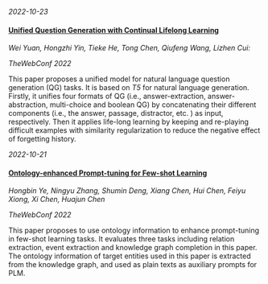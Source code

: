 





*2022-10-23*

#### [Unified Question Generation with Continual Lifelong Learning](https://dl.acm.org/doi/10.1145/3485447.3511930)

*Wei Yuan, Hongzhi Yin, Tieke He, Tong Chen, Qiufeng Wang, Lizhen Cui:*

*TheWebConf 2022*

This paper proposes a unified model for natural language question generation (QG) tasks. It is based on *T5* for natural language generation. Firstly, it unifies four formats of QG (i.e., answer-extraction, answer-abstraction, multi-choice and boolean QG) by concatenating their different components (i.e., the answer, passage, distractor, etc. ) as input, respectively. Then it applies life-long learning by keeping and re-playing difficult examples with similarity regularization to reduce the negative effect of forgetting history. 


*2022-10-21*

#### [Ontology-enhanced Prompt-tuning for Few-shot Learning](https://doi.org/10.1145/3485447.3511921)

*Hongbin Ye, Ningyu Zhang, Shumin Deng, Xiang Chen, Hui Chen, Feiyu Xiong, Xi Chen, Huajun Chen*

*TheWebConf 2022*

This paper proposes to use ontology information to enhance prompt-tuning in few-shot learning tasks. It evaluates three tasks including relation extraction, event extraction and knowledge graph completion in this paper. The ontology information of target entities used in this paper is extracted from the knowledge graph, and used as plain texts as auxiliary prompts for PLM. 
